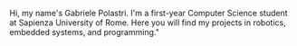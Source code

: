 Hi, my name's Gabriele Polastri. I'm a first-year Computer Science student at Sapienza University of Rome. Here you will find my projects in robotics, embedded systems, and programming."
